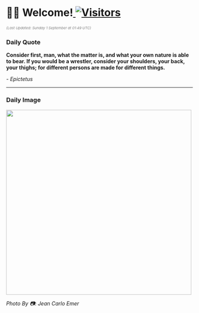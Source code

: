 <h1>👋🏽 Welcome!<a href="https://github.com/OmitNomis/"> <img src="https://visitor-badge.laobi.icu/badge?page_id=OmitNomis" alt="Visitors"></a></h1>

<i><p style="font-size: 0.6rem; color:gray">(Last Updated: Sunday 1 September at 01:49 UTC)</p></i>

<h3> Daily Quote </h3>
<b><p>Consider first, man, what the matter is, and what your own nature is able to bear. If you would be a wrestler, consider your shoulders, your back, your thighs; for different persons are made for different things.</p></b>
<i><caption style="font-size: 0.8rem; color:gray;">- Epictetus</caption></i>


<hr>

<h3>Daily Image</h3>
<a href="https://images.unsplash.com/photo-1723883973373-810a6a521342?crop=entropy&cs=srgb&fm=jpg&ixid=M3w2MjM3MzF8MHwxfHJhbmRvbXx8fHx8fHx8fDE3MjUxNTUzNTJ8&ixlib=rb-4.0.3&q=85" target="_blank"><img style="height:500px;" src=https://images.unsplash.com/photo-1723883973373-810a6a521342?crop=entropy&cs=srgb&fm=jpg&ixid=M3w2MjM3MzF8MHwxfHJhbmRvbXx8fHx8fHx8fDE3MjUxNTUzNTJ8&ixlib=rb-4.0.3&q=85"/></a>

<i><caption style="font-size: 0.8rem; color:gray;"> Photo By 📷: Jean Carlo Emer</caption></i>
